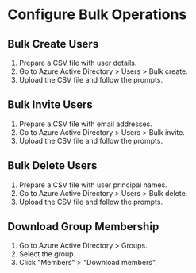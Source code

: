 # Configure Bulk Operations

## Bulk Create Users

1. Prepare a CSV file with user details.
2. Go to Azure Active Directory > Users > Bulk create.
3. Upload the CSV file and follow the prompts.

## Bulk Invite Users

1. Prepare a CSV file with email addresses.
2. Go to Azure Active Directory > Users > Bulk invite.
3. Upload the CSV file and follow the prompts.

## Bulk Delete Users

1. Prepare a CSV file with user principal names.
2. Go to Azure Active Directory > Users > Bulk delete.
3. Upload the CSV file and follow the prompts.

## Download Group Membership

1. Go to Azure Active Directory > Groups.
2. Select the group.
3. Click "Members" > "Download members".

